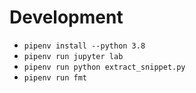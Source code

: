 # Development

- `pipenv install --python 3.8`
- `pipenv run jupyter lab`
- `pipenv run python extract_snippet.py`
- `pipenv run fmt`
